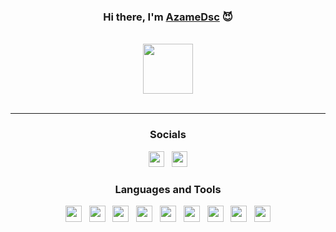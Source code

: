 <div id="SealedSaucer" align="center">
  <h3> Hi there, I'm <a href="https://azame.site">AzameDsc</a> 😈 </h3>
  <br>
  <a href="https://discord.com/users/1074362730951221298"><img height="80px" src="https://discord.c99.nl/widget/theme-5/1074362730951221298.png"/></a>
  <br><br>

---

<h3>Socials</h3>

<div>
    <a href="https://azame.site"><img src="https://i.imgur.com/HcY0gIm.png" height="25" width="25"></a>
    &nbsp;
    <a href="https://discord.gg/uzumi"><img src="https://i.imgur.com/CZU39q2.png" height="25" width="25"></a>
</div>

<h3>Languages and Tools</h3>

<div>
  <a href="https://python.org"><img src="https://skillicons.dev/icons?i=python" height="26" width="26"></a>
  &nbsp;
  <a href="https://w3.org/html"><img src="https://skillicons.dev/icons?i=html" height="26" width="26"></a>
  &nbsp;
  <a href="https://w3schools.com/css"><img src="https://skillicons.dev/icons?i=css" height="26" width="26"></a>
  &nbsp;
  <a href="https://javascript.com"><img src="https://skillicons.dev/icons?i=javascript" height="26" width="26"></a>
  &nbsp;
  <a href="https://nodejs.org"><img src="https://skillicons.dev/icons?i=nodejs" height="26" width="26"></a>
  &nbsp;
  <a href="https://git-scm.com"><img src="https://skillicons.dev/icons?i=git" height="26" width="26"></a>
  &nbsp;
  <a href="https://github.com"><img src="https://skillicons.dev/icons?i=github" height="26" width="26"></a>
  &nbsp;
  <a href="https://code.visualstudio.com"><img src="https://skillicons.dev/icons?i=vscode" height="26" width="26"></a>
  &nbsp;
  <a href="https://visualstudio.microsoft.com/fr/"><img src="https://skillicons.dev/icons?i=visualstudio" height="26" width="26"></a>
</div>
</div>
